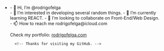 <!DOCTYPE html>
<html>
  <body>
    <ul>
      <li>- 👋 Hi, I’m @rodrigofelga</li>
      - 👀 I’m interested in developing several random things.
      - 🌱 I’m currently learning REACT.
      - 💞️ I'm looking to collaborate on Front-End/Web Design.
      - 📫 How to reach me rodrigofelga@icloud.com
    </ol>
      <p>Check my portfolio: <a href="https://www.rodrigofelga.com">rodrigofelga.com</a></p> 

      <!-- Thanks for visiting my GitHub. -->
  
   </body>
 </html>        
